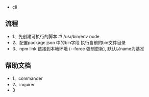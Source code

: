 - cli

## 流程
- 1、先创建可执行的脚本 #! /usr/bin/env node
- 2、配置package.json 中的bin字段 执行当前的bin文件目录
- 3、npm link 链接到本地环境 (--force 强制更新), 默认以name为基准

## 帮助文档
- 1、commander
- 2、inquirer
- 3